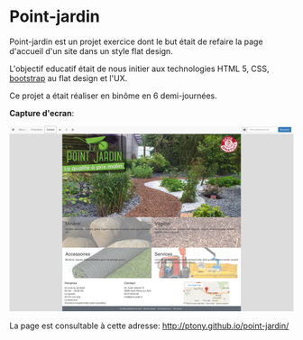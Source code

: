 # Point-jardin

Point-jardin est un projet exercice dont le but était de refaire la page d'accueil d'un site dans un style flat design.

L'objectif educatif était de nous initier aux technologies HTML 5, CSS, [bootstrap](http://getbootstrap.com/) au flat design et l'UX.

Ce projet a était réaliser en binôme en 6 demi-journées.

**Capture d'ecran**:

![Capture Acuueil Point-Jardin](https://raw.githubusercontent.com/PTony/point-jardin/master/screenshots/screenshot_Accueil%20-%20Point-Jardin_-_20160831094312.png)

La page est consultable à cette adresse: http://ptony.github.io/point-jardin/
